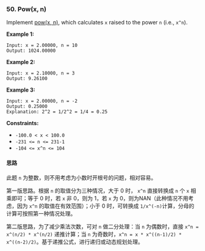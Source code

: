 ### 50. Pow(x, n)

Implement [pow(x, n)](http://www.cplusplus.com/reference/valarray/pow/), which calculates `x` raised to the power `n` (i.e., `x^n`).

 

**Example 1:**

```
Input: x = 2.00000, n = 10
Output: 1024.00000
```

**Example 2:**

```
Input: x = 2.10000, n = 3
Output: 9.26100
```

**Example 3:**

```
Input: x = 2.00000, n = -2
Output: 0.25000
Explanation: 2^2 = 1/2^2 = 1/4 = 0.25
```

 

**Constraints:**

- `-100.0 < x < 100.0`
- `-231 <= n <= 231-1`
- `-104 <= x^n <= 104`

#### 思路

此题 `n` 为整数，则不用考虑为小数时开根号的问题，相对容易。

第一版思路。根据 `n` 的取值分为三种情况，大于 0 时， `x^n` 直接转换成 `n` 个 `x` 相乘即可；等于 0 时，若 `x` 非 0，则为 1，若 `x` 为 0，则为NAN（此种情况不用考虑，因为 `x^n` 的取值在有效范围）；小于 0 时，可转换成 `1/x^(-n)`计算，分母的计算可按照第一种情况处理。

第二版思路，为了减少乘法次数，可对 `n` 做二分处理：当 `n` 为偶数时，直接 `x^n = x^(n/2) * x^(n/2)` 递推计算；当 `n` 为奇数时，`x^n = x * x^((n-1)/2) * x^((n-2)/2)`。基于递推公式，进行递归或动态规划处理。
